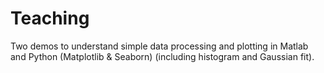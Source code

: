 # Teaching
Two demos to understand simple data processing and plotting in Matlab and Python (Matplotlib & Seaborn) (including histogram and Gaussian fit).
